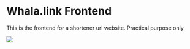 # Whala.link Frontend

This is the frontend for a shortener url website. Practical purpose only

<img src="https://i.ibb.co/Rc8kKhJ/Screen-Shot-2022-01-11-at-8-42-32-AM.png" />